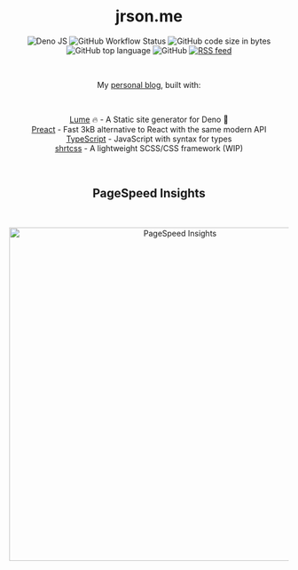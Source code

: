 <h1 align="center">jrson.me</h1>
<p align="center">
  <picture>
    <img src="https://img.shields.io/badge/built%20with-deno.land-000000?style=flat-square&amp;logo=deno&amp;logoColor=ffffff" alt="Deno JS" />
  </picture>
  <picture>
    <img src="https://img.shields.io/github/actions/workflow/status/jrson83/jrson.me/deploy-site.yml?branch=main&amp;style=flat-square&amp;logo=github" alt="GitHub Workflow Status" />
  </picture>
  <picture>
    <img src="https://img.shields.io/github/languages/code-size/jrson83/jrson.me?style=flat-square&amp;logo=visual-studio-code" alt="GitHub code size in bytes" />
  </picture>
  <picture>
    <img src="https://img.shields.io/github/languages/top/jrson83/jrson.me?logo=typescript&amp;style=flat-square" alt="GitHub top language" />
  </picture>
  <picture>
    <img src="https://img.shields.io/github/license/jrson83/jrson.me?style=flat-square" alt="GitHub" />
  </picture>
  <a href="https://jrson.me/feed.xml">
    <picture>
      <img src="https://img.shields.io/badge/rss-feed-F58025?logo=rss&logoColor=fff&style=flat-square" alt="RSS feed" />
    </picture>
  </a>
</p>
<br />
<p align="center">My <a href="https://jrson.me/">personal blog</a>, built with:</p>
<br />
<p align="center">
  <a href="https://lume.land/">Lume</a> 🔥 - A Static site generator for Deno 🦕<br />
  <a href="https://preactjs.com/">Preact</a> - Fast 3kB alternative to React with the same modern API<br />
  <a href="https://www.typescriptlang.org/">TypeScript</a> - JavaScript with syntax for types<br />
  <a href="https://github.com/jrson83/shrtcss">shrtcss</a> - A lightweight SCSS/CSS framework (WIP)<br />
</p>
<br />
<h2 align="center">PageSpeed Insights</h2>
<br />
<p align="center">
  <a href="https://jrson.me/">
    <picture>
      <img src="https://raw.githubusercontent.com/jrson83/jrson.me/main/.github/assets/pagespeed-insights-svg.glitch.svg?sanitize=true" width="600" alt="PageSpeed Insights">
    </picture>
  </a>
</p>
